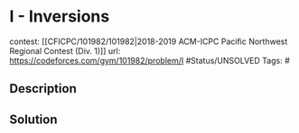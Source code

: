 # I - Inversions

contest: [[CFICPC/101982/101982|2018-2019 ACM-ICPC Pacific Northwest Regional Contest (Div. 1)]]
url: https://codeforces.com/gym/101982/problem/I
#Status/UNSOLVED
Tags: #

## Description

## Solution

